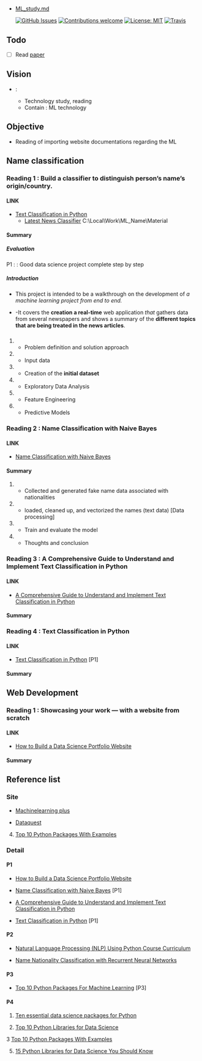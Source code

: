 #

- [ML_study.md](file:///c:/Local/Work/ML_Name/Note/ML_study.md)

  [![GitHub Issues](https://img.shields.io/github/issues/zalandoresearch/flair.svg)](https://github.com/zalandoresearch/flair/issues)
  [![Contributions welcome](https://img.shields.io/badge/contributions-welcome-brightgreen.svg)](CONTRIBUTING.md)
  [![License: MIT](https://img.shields.io/badge/License-MIT-brightgreen.svg)](https://opensource.org/licenses/MIT)
  [![Travis](https://img.shields.io/travis/zalandoresearch/flair.svg)](https://travis-ci.org/zalandoresearch/flair)

## Todo

- [ ] Read [paper](#paper-1)

## Vision

- <Tech>:
  - Technology study, reading
  - Contain : ML technology

## Objective

- Reading of importing website documentations regarding the ML

## Name classification

### Reading 1 : Build a classifier to distinguish person’s name’s origin/country.

#### LINK

- [Text Classification in Python](https://towardsdatascience.com/text-classification-in-python-dd95d264c802)
  - [Latest News Classifier](https://github.com/miguelfzafra/Latest-News-Classifier)
    C:\Local\Work\ML_Name\Material

#### Summary

##### Evaluation

P1 :
<Pro> : Good data science project complete step by step

##### Introduction

<Web crawler And new data summary >

- This project is intended to be a walkthrough on the development of _a machine learning project from end to end._

- -It covers the **creation a real-time** web application _that_ gathers data from several newspapers and shows a summary of the **different topics that are being treated in the news articles**.

#####

#####

1. - Problem definition and solution approach
2. - Input data
3. - Creation of the **initial dataset**
4. - Exploratory Data Analysis
5. - Feature Engineering
6. - Predictive Models

### Reading 2 : Name Classification with Naive Bayes

#### LINK

- [Name Classification with Naive Bayes](https://towardsdatascience.com/name-classification-with-naive-bayes-7c5e1415788a)

#### Summary

1. - Collected and generated fake name data associated with nationalities
2. - loaded, cleaned up, and vectorized the names (text data) [Data processing]
3. - Train and evaluate the model
4. - Thoughts and conclusion

### Reading 3 : A Comprehensive Guide to Understand and Implement Text Classification in Python

#### LINK

- [A Comprehensive Guide to Understand and Implement Text Classification in Python](https://www.analyticsvidhya.com/blog/2018/04/a-comprehensive-guide-to-understand-and-implement-text-classification-in-python/)

#### Summary

### Reading 4 : Text Classification in Python

#### LINK

- [Text Classification in Python](https://towardsdatascience.com/text-classification-in-python-dd95d264c802) [P1]

#### Summary

## Web Development

### Reading 1 : Showcasing your work — with a website from scratch

#### LINK

- [How to Build a Data Science Portfolio Website](https://towardsdatascience.com/how-to-build-a-data-science-portfolio-website-335b0f253822)

#### Summary

## Reference list

### Site

- [Machinelearning plus](https://www.machinelearningplus.com/nlp/gensim-tutorial/)

- [Dataquest](https://www.dataquest.io/blog/15-python-libraries-for-data-science/)

4. [Top 10 Python Packages With Examples](https://www.activestate.com/blog/top-10-python-packages/)

### Detail

#### P1

- [How to Build a Data Science Portfolio Website](https://towardsdatascience.com/how-to-build-a-data-science-portfolio-website-335b0f253822)

- [Name Classification with Naive Bayes](https://towardsdatascience.com/name-classification-with-naive-bayes-7c5e1415788a) [P1]

- [A Comprehensive Guide to Understand and Implement Text Classification in Python](https://www.analyticsvidhya.com/blog/2018/04/a-comprehensive-guide-to-understand-and-implement-text-classification-in-python/)

* [Text Classification in Python](https://towardsdatascience.com/text-classification-in-python-dd95d264c802) [P1]

#### P2

- [Natural Language Processing (NLP) Using Python Course Curriculum](https://courses.analyticsvidhya.com/courses/natural-language-processing-nlp?utm_source=blog&utm_medium=ComprehensiveGuideTextClassificationarticle)

- [Name Nationality Classification with Recurrent Neural Networks](https://www.ijcai.org/Proceedings/2017/0289.pdf)

#### P3

- [Top 10 Python Packages For Machine Learning](https://www.activestate.com/blog/top-10-python-machine-learning-packages/)
  [P3]

#### P4

1. [Ten essential data science packages for Python](https://aibusiness.com/ten-essential-data-science-packages-for-python/)

2. [Top 10 Python Libraries for Data Science](https://towardsdatascience.com/top-10-python-libraries-for-data-science-cd82294ec266)

3 [Top 10 Python Packages With Examples](https://www.activestate.com/blog/top-10-python-packages/)

5. ​​​​[15 Python Libraries for Data Science You Should Know](https://www.dataquest.io/blog/15-python-libraries-for-data-science/)
